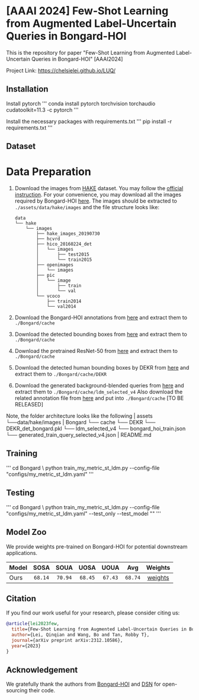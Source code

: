 # [AAAI 2024] Few-Shot Learning from Augmented Label-Uncertain Queries in Bongard-HOI
This is the repository for paper "Few-Shot Learning from Augmented Label-Uncertain Queries in Bongard-HOI" [AAAI2024] 

Project Link: https://chelsielei.github.io/LUQ/

## Installation
Install pytorch
'''
conda install pytorch torchvision torchaudio cudatoolkit=11.3 -c pytorch
'''

Install the necessary packages with requirements.txt
'''
pip install -r requirements.txt
'''
## Dataset
Data Preparation
===

1. Download the images from [HAKE](http://hake-mvig.cn/) dataset. You may follow the [official instruction](https://github.com/DirtyHarryLYL/HAKE/tree/master/Images#download-images-for-hake). For your convenience, you may download all the images required by Bongard-HOI [here](https://zenodo.org/record/7079175/files/bongard_hoi_images.tar?download=1). The images should be extracted to `./assets/data/hake/images` and the file structure looks like:
    ```plain
    data
    └── hake
        └── images
            ├── hake_images_20190730
            ├── hcvrd
            ├── hico_20160224_det
            │   └── images
            │       ├── test2015
            │       └── train2015
            ├── openimages
            │   └── images
            ├── pic
            │   └── image
            │       ├── train
            │       └── val
            └── vcoco
                ├── train2014
                └── val2014
    ```

2. Download the Bongard-HOI annotations from [here](https://zenodo.org/record/7079175/files/bongard_hoi_annotations.tar?download=1) and extract them to `./Bongard/cache`

3. Download the detected bounding boxes from [here](https://zenodo.org/record/7079175/files/hico_faster_rcnn_R_101_DC5_3x_objectness.pkl?download=1) and extract them to `./Bongard/cache`

4. Download the pretrained ResNet-50 from [here](https://zenodo.org/record/7079175/files/resnet.tar?download=1) and extract them to `./Bongard/cache`

5. Download the detected human bounding boxes by DEKR from [here](https://nusu-my.sharepoint.com/:u:/r/personal/e1100059_u_nus_edu/Documents/LUQ-Bongard/DEKR_det_bongard.pkl?csf=1&web=1&e=Q6bTCv) and extract them to `./Bongard/cache/DEKR`

6. Download the generated background-blended queries from [here]() and extract them to `./Bongard/cache/ldm_selected_v4`
Also download the related annotation file from [here]() and put into `./Bongard/cache`
[TO BE RELEASED]

Note, the folder architecture looks like the following
| assets
└──data/hake/images
| Bongard
└── cache
    └── DEKR
        └── DEKR_det_bongard.pkl
    └── ldm_selected_v4
    └── bongard_hoi_train.json
    └── generated_train_query_selected_v4.json
| README.md


## Training
'''
cd Bongard \\
python train_my_metric_st_ldm.py --config-file "configs/my_metric_st_ldm.yaml" 
'''

## Testing
'''
cd Bongard \\
python train_my_metric_st_ldm.py --config-file "configs/my_metric_st_ldm.yaml"  --test_only --test_model "<path to best_model.pth>"
'''

## Model Zoo
We provide weights pre-trained on Bongard-HOI for potential downstream applications. 

|Model|SOSA|SOUA|UOSA|UOUA|Avg|Weights|
|:-|:-:|:-:|:-:|:-:|:-:|:-:|
|Ours|`68.14`| `70.94`| `68.45`| `67.43`|`68.74`|[weights](https://nusu-my.sharepoint.com/:u:/r/personal/e1100059_u_nus_edu/Documents/LUQ-Bongard/DEKR_det_bongard.pkl?csf=1&web=1&e=45ywLy)|



## Citation

If you find our work useful for your research, please consider citing us:

```bibtex
@article{lei2023few,
  title={Few-Shot Learning from Augmented Label-Uncertain Queries in Bongard-HOI},
  author={Lei, Qinqian and Wang, Bo and Tan, Robby T},
  journal={arXiv preprint arXiv:2312.10586},
  year={2023}
}
```

## Acknowledgement
We gratefully thank the authors from [Bongard-HOI](https://github.com/NVlabs/Bongard-HOI/tree/master) and [DSN](https://github.com/chrysts/dsn_fewshot) for open-sourcing their code.
